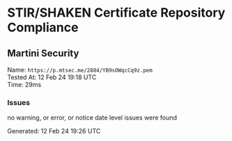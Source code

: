 # STIR/SHAKEN Certificate Repository Compliance

## Martini Security

Name: `https://p.mtsec.me/2884/YB9sOWqcCq9z.pem`\
Tested At: 12 Feb 24 19:18 UTC\
Time: 29ms

### Issues

no warning, or error, or notice date level issues were found

Generated: 12 Feb 24 19:26 UTC